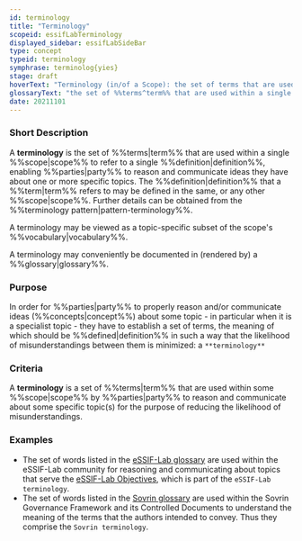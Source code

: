 ```yaml
---
id: terminology
title: "Terminology"
scopeid: essifLabTerminology
displayed_sidebar: essifLabSideBar
type: concept
typeid: terminology
symphrase: terminolog{yies}
stage: draft
hoverText: "Terminology (in/of a Scope): the set of terms that are used within a single Scope to refer to a single Definition, enabling Parties to reason and communicate ideas they have about one or more specific topics."
glossaryText: "the set of %%terms^term%% that are used within a single %%scope^scope%% to refer to a single %%definition^definition%%, enabling %%parties^party%% to reason and communicate ideas they have about one or more specific topics."
date: 20211101
---
```


### Short Description
A **terminology** is the set of %%terms|term%% that are used within a single %%scope|scope%% to refer to a single %%definition|definition%%, enabling %%parties|party%% to reason and communicate ideas they have about one or more specific topics. The %%definition|definition%% that a %%term|term%% refers to may be defined in the same, or any other %%scope|scope%%. Further details can be obtained from the %%terminology pattern|pattern-terminology%%.

A terminology may be viewed as a topic-specific subset of the scope's %%vocabulary|vocabulary%%.

A terminology may conveniently be documented in (rendered by) a %%glossary|glossary%%.

### Purpose
In order for %%parties|party%% to properly reason and/or communicate ideas (%%concepts|concept%%) about some topic - in particular when it is a specialist topic - they have to establish a set of terms, the meaning of which should be %%defined|definition%% in such a way that the likelihood of misunderstandings between them is minimized: a `**terminology**`

### Criteria
A **terminology** is a set of %%terms|term%% that are used within some %%scope|scope%% by %%parties|party%% to reason and communicate about some specific topic(s) for the purpose of reducing the likelihood of misunderstandings.

### Examples
- The set of words listed in the [eSSIF-Lab glossary](../essifLab-glossary) are used within the eSSIF-Lab community for reasoning and communicating about topics that serve the [eSSIF-Lab Objectives](../essifLab-objectives), which is part of the `eSSIF-Lab terminology`.
- The set of words listed in the [Sovrin glossary](https://sovrin.org/library/glossary/) are used within the Sovrin Governance Framework and its Controlled Documents to understand the meaning of the terms that the authors intended to convey. Thus they comprise the `Sovrin terminology`.